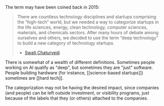 The term may have been coined back in 2015:

> There are countless technology disciplines and startups comprising the “high-tech” world, but we needed a way to categorize startups in the life sciences, energy, clean technology, computer sciences, materials, and chemicals sectors. After many hours of debate among ourselves and others, we decided to use the term “deep technology” to build a new category of technology startups.
> - [Swati Chaturvedi](https://www.linkedin.com/pulse/so-what-exactly-deep-technology-swati-chaturvedi)

There is somewhat of a wealth of different definitions. Sometimes people working on AI qualify as "deep", but sometimes they are "just" software. People building hardware (for instance, [[science-based startups]]) sometimes are [[hard tech]]. 

The categorization may not be having the desired impact, since companies (and people) can be left outside investment, or visibility programs, just because of the labels that they (or others) attached to the companies. 
